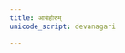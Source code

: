 ```yaml
---
title: आरोहोरुम्
unicode_script: devanagari

---
```


<div class="js_include" url="/vedAH/taittirIyam/ekAgnikANDam/vivAhaH/Arohorum/"  newLevelForH1="2" includeTitle="true"> </div>  
